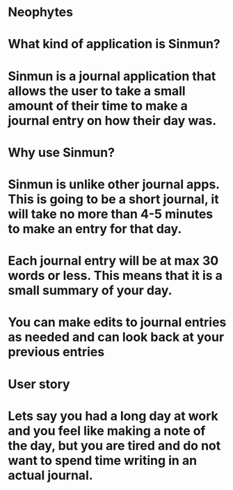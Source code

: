 # Neophytes
# What kind of application is Sinmun?
# Sinmun is a journal application that allows the user to take a small amount of their time to make a journal entry on how their day was.
# Why use Sinmun?
# Sinmun is unlike other journal apps. This is going to be a short journal, it will take no more than 4-5 minutes to make an entry for that day.
# Each journal entry will be at max 30 words or less. This means that it is a small summary of your day.
# You can make edits to journal entries as needed and can look back at your previous entries 
# User story
# Lets say you had a long day at work and you feel like making a note of the day, but you are tired and do not want to spend time writing in an actual journal. 
